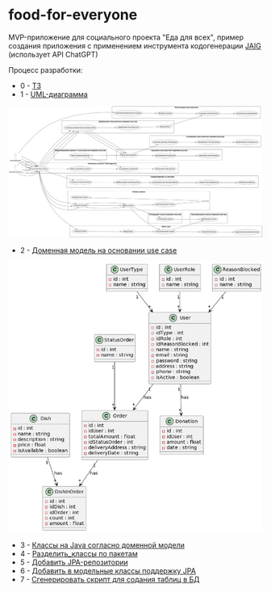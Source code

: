 # food-for-everyone
MVP-приложение для социального проекта "Еда для всех", пример создания приложения с применением инструмента кодогенерации [JAIG](https://github.com/sonkin/JAIG) (использует API ChatGPT) 

Процесс разработки:
- 0 - [ТЗ](https://github.com/Valentina810/food-for-everyone/blob/main/prompt/0_use_cases/0_use_cases-response.txt)
- 1 - [UML-диаграмма](https://github.com/Valentina810/food-for-everyone/blob/main/prompt/1_uml/1_uml-response.txt) 
<img width="1000" alt="UML" src="https://github.com/Valentina810/food-for-everyone/blob/main/src/main/resources/uml.png">

- 2 - [Доменная модель на основании use case](https://github.com/Valentina810/food-for-everyone/blob/main/prompt/2_domain_model/2-domain-model-response.txt) 
<img width="1000" alt="Доменная модель на основании use case" src="https://github.com/Valentina810/food-for-everyone/blob/main/src/main/resources/domain-model.png">

- 3 - [Классы на Java согласно доменной модели](https://github.com/Valentina810/food-for-everyone/blob/main/prompt/3_classes_domain_model/3_classes_domain_model-response.txt)
- 4 - [Разделить_классы по пакетам](https://github.com/Valentina810/food-for-everyone/blob/main/prompt/4_split_packages/4_split_packages-response.txt)
- 5 - [Добавить JPA-репозитории](https://github.com/Valentina810/food-for-everyone/blob/main/prompt/5_add_repositories/5_add_repositories-response.txt)
- 6 - [Добавить в модельные классы поддержку JPA](https://github.com/Valentina810/food-for-everyone/blob/main/prompt/6_add_connection_between_repositories_and_models/6_add_connection_between_repositories_and_models-response.txt)  
- 7 - [Сгенерировать скрипт для содания таблиц в БД](https://github.com/Valentina810/food-for-everyone/blob/main/prompt/7_add_script_for_bd_generate/7_add_script_for_bd_generate-response.txt)